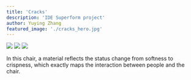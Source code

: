 ```yaml
---
title: 'Cracks'
description: 'IDE Superform project'
author: Yuying Zhang
featured_image: './cracks_hero.jpg'
---
```


<div class="gallery" data-columns="1">
	<img src="craks_hero.jpg">
	<img src="cracks1.jpg">
	<img src="cracks2.jpg">
</div>

In this chair, a material reflects the status change from softness to crispness, which exactly maps the interaction between people and the chair.
